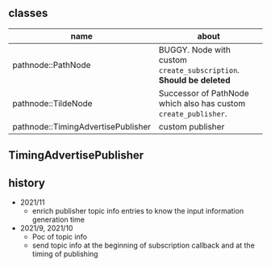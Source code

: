 ## classes

| name                               | about                                                                |
|------------------------------------|----------------------------------------------------------------------|
| pathnode::PathNode                 | BUGGY. Node with custom `create_subscription`. **Should be deleted** |
| pathnode::TildeNode                | Successor of PathNode which also has custom `create_publisher`.      |
| pathnode::TimingAdvertisePublisher | custom publisher                                                     |

## TimingAdvertisePublisher



## history

- 2021/11
  - enrich publisher topic info entries to know the input information generation time
- 2021/9, 2021/10
  - Poc of topic info
  - send topic info at the beginning of subscription callback and at the timing of publishing


